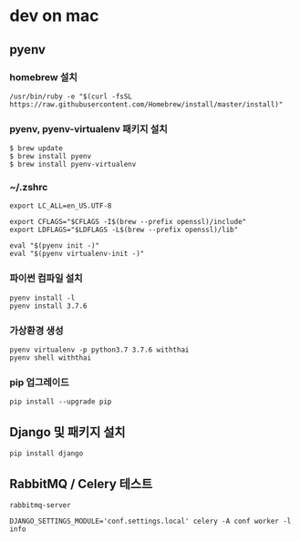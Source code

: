 # dev on mac

## pyenv
### homebrew 설치
```
/usr/bin/ruby -e "$(curl -fsSL https://raw.githubusercontent.com/Homebrew/install/master/install)"
```

### pyenv, pyenv-virtualenv 패키지 설치
```
$ brew update
$ brew install pyenv
$ brew install pyenv-virtualenv
```

### ~/.zshrc
```
export LC_ALL=en_US.UTF-8

export CFLAGS="$CFLAGS -I$(brew --prefix openssl)/include"
export LDFLAGS="$LDFLAGS -L$(brew --prefix openssl)/lib"

eval "$(pyenv init -)"
eval "$(pyenv virtualenv-init -)"
```

### 파이썬 컴파일 설치
```
pyenv install -l
pyenv install 3.7.6
```

### 가상환경 생성
```
pyenv virtualenv -p python3.7 3.7.6 withthai
pyenv shell withthai
```

### pip 업그레이드
```
pip install --upgrade pip
```

## Django 및 패키지 설치
```
pip install django
```

## RabbitMQ / Celery 테스트
```
rabbitmq-server
```

```
DJANGO_SETTINGS_MODULE='conf.settings.local' celery -A conf worker -l info
```